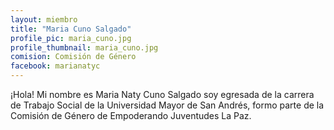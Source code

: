 ```yaml
---
layout: miembro
title: "Maria Cuno Salgado"
profile_pic: maria_cuno.jpg
profile_thumbnail: maria_cuno.jpg
comision: Comisión de Género
facebook: marianatyc
---
```


¡Hola! Mi nombre es Maria Naty Cuno Salgado soy egresada de la carrera de Trabajo Social de la Universidad Mayor de San Andrés, formo parte de la Comisión de Género de Empoderando Juventudes La Paz.
